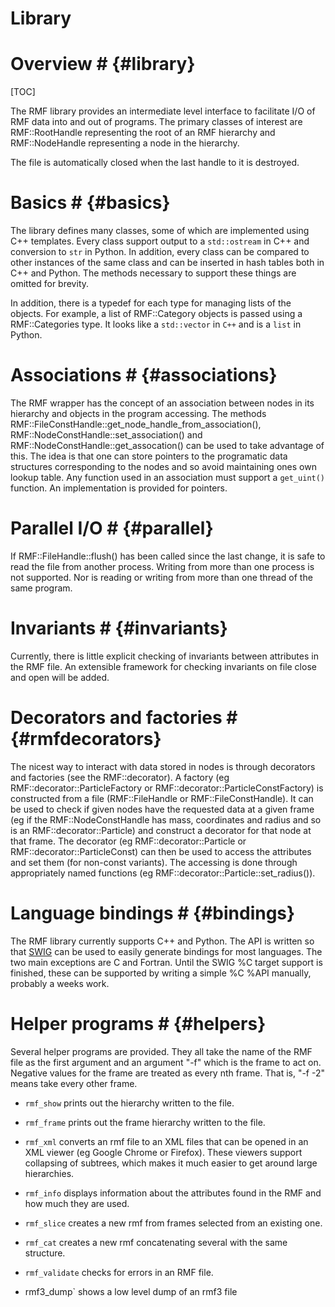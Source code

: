 # Library

# Overview # {#library}

[TOC]

The RMF library provides an intermediate level interface to facilitate I/O of
RMF data into and out of programs. The primary classes of interest are
RMF::RootHandle representing the root of an RMF hierarchy and RMF::NodeHandle
representing a node in the hierarchy.

The file is automatically closed when the last handle to it is destroyed.

# Basics # {#basics}

The library defines many classes, some of which are implemented using C++
templates. Every class support output to a `std::ostream` in C++ and
conversion to `str` in Python. In addition, every class can be compared
to other instances of the same class and can be inserted in hash tables both
in C++ and Python. The methods necessary to support these things are
omitted for brevity.

In addition, there is a typedef for each type for managing lists of the objects.
For example, a list of RMF::Category objects is passed using a RMF::Categories type.
It looks like a `std::vector` in `C++` and is a `list` in Python.

# Associations # {#associations}

The RMF wrapper has the concept of an association between nodes in
its hierarchy and objects in the program accessing. The methods
RMF::FileConstHandle::get_node_handle_from_association(),
RMF::NodeConstHandle::set_association() and
RMF::NodeConstHandle::get_assocation() can be used to take advantage of
this. The idea is that one can store pointers to the programatic
data structures corresponding to the nodes and so avoid maintaining
ones own lookup table. Any function used in an association must support
a `get_uint()` function. An implementation is provided for pointers.

# Parallel I/O # {#parallel}

If RMF::FileHandle::flush() has been called since the last change, it is safe
to read the file from another process. Writing from more than one process is not
supported. Nor is reading or writing from more than one thread of the same
program.

# Invariants # {#invariants}

Currently, there is little explicit checking of invariants between attributes
in the RMF file. An extensible framework for checking invariants on file
close and open will be added.

# Decorators and factories # {#rmfdecorators}

The nicest way to interact with data stored in nodes is through decorators and
factories (see the RMF::decorator). A factory (eg RMF::decorator::ParticleFactory or RMF::decorator::ParticleConstFactory) is
constructed from a file (RMF::FileHandle or RMF::FileConstHandle). It can be used
to check if given nodes have the requested data at a given frame (eg if the RMF::NodeConstHandle has
mass, coordinates and radius and so is an RMF::decorator::Particle) and construct a decorator
for that node at that frame. The decorator (eg RMF::decorator::Particle or RMF::decorator::ParticleConst)
can then be used to access the attributes and set them (for non-const variants). The
accessing is done through appropriately named functions (eg RMF::decorator::Particle::set_radius()).

# Language bindings # {#bindings}

The RMF library currently supports C++ and Python. The API is
written so that [SWIG](http://www.swig.org) can be used to
easily generate bindings for most languages. The two main
exceptions are C and Fortran. Until the SWIG %C target support is
finished, these can be supported by writing a simple %C %API
manually, probably a weeks work.

# Helper programs # {#helpers}

Several helper programs are provided. They all take the name of the RMF file as
the first argument and an argument "-f" which is the frame to act on. Negative
values for the frame are treated as every nth frame. That is, "-f -2" means take
every other frame.


- `rmf_show` prints out the hierarchy written to the file.

- `rmf_frame` prints out the frame hierarchy written to the file.

- `rmf_xml` converts an rmf file to an XML files that can be opened in an XML viewer
   (eg Google Chrome or Firefox). These viewers support collapsing of subtrees, which
   makes it much easier to get around large hierarchies.

- `rmf_info` displays information about the attributes found in the RMF and how
   much they are used.

- `rmf_slice` creates a new rmf from frames selected from an existing one.

- `rmf_cat` creates a new rmf concatenating several with the same structure.

- `rmf_validate` checks for errors in an RMF file.

- rmf3_dump` shows a low level dump of an rmf3 file